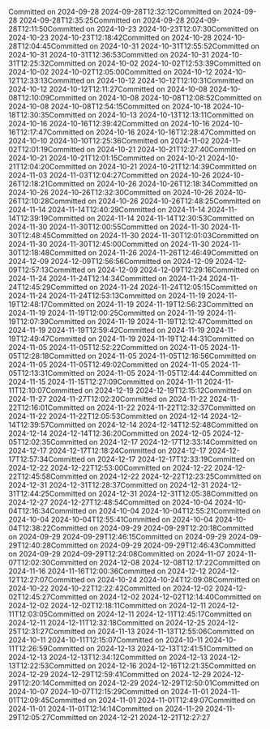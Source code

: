 Committed on 2024-09-28 2024-09-28T12:32:12Committed on 2024-09-28 2024-09-28T12:35:25Committed on 2024-09-28 2024-09-28T12:11:50Committed on 2024-10-23 2024-10-23T12:07:30Committed on 2024-10-23 2024-10-23T12:18:42Committed on 2024-10-28 2024-10-28T12:04:45Committed on 2024-10-31 2024-10-31T12:55:52Committed on 2024-10-31 2024-10-31T12:36:53Committed on 2024-10-31 2024-10-31T12:25:32Committed on 2024-10-02 2024-10-02T12:53:39Committed on 2024-10-02 2024-10-02T12:05:00Committed on 2024-10-12 2024-10-12T12:33:13Committed on 2024-10-12 2024-10-12T12:10:31Committed on 2024-10-12 2024-10-12T12:11:27Committed on 2024-10-08 2024-10-08T12:10:09Committed on 2024-10-08 2024-10-08T12:08:52Committed on 2024-10-08 2024-10-08T12:54:15Committed on 2024-10-18 2024-10-18T12:30:35Committed on 2024-10-13 2024-10-13T12:13:11Committed on 2024-10-16 2024-10-16T12:39:42Committed on 2024-10-16 2024-10-16T12:17:47Committed on 2024-10-16 2024-10-16T12:28:47Committed on 2024-10-10 2024-10-10T12:25:36Committed on 2024-11-02 2024-11-02T12:01:19Committed on 2024-10-21 2024-10-21T12:27:40Committed on 2024-10-21 2024-10-21T12:01:15Committed on 2024-10-21 2024-10-21T12:04:20Committed on 2024-10-21 2024-10-21T12:14:39Committed on 2024-11-03 2024-11-03T12:04:27Committed on 2024-10-26 2024-10-26T12:18:21Committed on 2024-10-26 2024-10-26T12:18:34Committed on 2024-10-26 2024-10-26T12:32:30Committed on 2024-10-26 2024-10-26T12:10:28Committed on 2024-10-26 2024-10-26T12:48:25Committed on 2024-11-14 2024-11-14T12:40:29Committed on 2024-11-14 2024-11-14T12:39:19Committed on 2024-11-14 2024-11-14T12:30:53Committed on 2024-11-30 2024-11-30T12:00:55Committed on 2024-11-30 2024-11-30T12:48:45Committed on 2024-11-30 2024-11-30T12:01:03Committed on 2024-11-30 2024-11-30T12:45:00Committed on 2024-11-30 2024-11-30T12:18:48Committed on 2024-11-26 2024-11-26T12:46:49Committed on 2024-12-09 2024-12-09T12:56:56Committed on 2024-12-09 2024-12-09T12:57:13Committed on 2024-12-09 2024-12-09T12:29:16Committed on 2024-11-24 2024-11-24T12:14:34Committed on 2024-11-24 2024-11-24T12:45:29Committed on 2024-11-24 2024-11-24T12:05:15Committed on 2024-11-24 2024-11-24T12:53:13Committed on 2024-11-19 2024-11-19T12:48:17Committed on 2024-11-19 2024-11-19T12:56:23Committed on 2024-11-19 2024-11-19T12:00:25Committed on 2024-11-19 2024-11-19T12:07:39Committed on 2024-11-19 2024-11-19T12:12:47Committed on 2024-11-19 2024-11-19T12:59:42Committed on 2024-11-19 2024-11-19T12:49:47Committed on 2024-11-19 2024-11-19T12:44:31Committed on 2024-11-05 2024-11-05T12:52:22Committed on 2024-11-05 2024-11-05T12:28:18Committed on 2024-11-05 2024-11-05T12:16:56Committed on 2024-11-05 2024-11-05T12:49:02Committed on 2024-11-05 2024-11-05T12:13:31Committed on 2024-11-05 2024-11-05T12:44:44Committed on 2024-11-15 2024-11-15T12:27:09Committed on 2024-11-11 2024-11-11T12:10:07Committed on 2024-12-19 2024-12-19T12:15:12Committed on 2024-11-27 2024-11-27T12:02:20Committed on 2024-11-22 2024-11-22T12:16:01Committed on 2024-11-22 2024-11-22T12:32:37Committed on 2024-11-22 2024-11-22T12:05:53Committed on 2024-12-14 2024-12-14T12:39:57Committed on 2024-12-14 2024-12-14T12:52:48Committed on 2024-12-14 2024-12-14T12:36:20Committed on 2024-12-05 2024-12-05T12:02:35Committed on 2024-12-17 2024-12-17T12:33:14Committed on 2024-12-17 2024-12-17T12:18:24Committed on 2024-12-17 2024-12-17T12:57:34Committed on 2024-12-17 2024-12-17T12:33:19Committed on 2024-12-22 2024-12-22T12:53:00Committed on 2024-12-22 2024-12-22T12:45:58Committed on 2024-12-22 2024-12-22T12:23:25Committed on 2024-12-31 2024-12-31T12:28:37Committed on 2024-12-31 2024-12-31T12:44:25Committed on 2024-12-31 2024-12-31T12:05:38Committed on 2024-12-27 2024-12-27T12:48:54Committed on 2024-10-04 2024-10-04T12:16:34Committed on 2024-10-04 2024-10-04T12:55:21Committed on 2024-10-04 2024-10-04T12:55:41Committed on 2024-10-04 2024-10-04T12:38:22Committed on 2024-09-29 2024-09-29T12:20:18Committed on 2024-09-29 2024-09-29T12:46:15Committed on 2024-09-29 2024-09-29T12:40:28Committed on 2024-09-29 2024-09-29T12:46:43Committed on 2024-09-29 2024-09-29T12:24:08Committed on 2024-11-07 2024-11-07T12:02:30Committed on 2024-12-08 2024-12-08T12:17:22Committed on 2024-11-16 2024-11-16T12:00:36Committed on 2024-12-12 2024-12-12T12:27:07Committed on 2024-10-24 2024-10-24T12:09:08Committed on 2024-10-22 2024-10-22T12:22:42Committed on 2024-12-02 2024-12-02T12:45:27Committed on 2024-12-02 2024-12-02T12:14:40Committed on 2024-12-02 2024-12-02T12:18:11Committed on 2024-12-11 2024-12-11T12:03:05Committed on 2024-12-11 2024-12-11T12:45:17Committed on 2024-12-11 2024-12-11T12:32:18Committed on 2024-12-25 2024-12-25T12:31:27Committed on 2024-11-13 2024-11-13T12:55:06Committed on 2024-10-11 2024-10-11T12:15:07Committed on 2024-10-11 2024-10-11T12:26:59Committed on 2024-12-13 2024-12-13T12:41:51Committed on 2024-12-13 2024-12-13T12:34:12Committed on 2024-12-13 2024-12-13T12:22:53Committed on 2024-12-16 2024-12-16T12:21:35Committed on 2024-12-29 2024-12-29T12:59:41Committed on 2024-12-29 2024-12-29T12:20:14Committed on 2024-12-29 2024-12-29T12:50:01Committed on 2024-10-07 2024-10-07T12:15:29Committed on 2024-11-01 2024-11-01T12:09:45Committed on 2024-11-01 2024-11-01T12:49:07Committed on 2024-11-01 2024-11-01T12:14:14Committed on 2024-11-29 2024-11-29T12:05:27Committed on 2024-12-21 2024-12-21T12:27:27